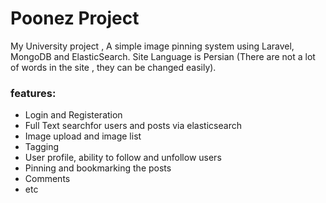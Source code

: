 # Poonez Project
My University project , A simple image pinning system using Laravel, MongoDB and ElasticSearch.
Site Language is Persian (There are not a lot of words in the site , they can be changed easily).


### features:
- Login and Registeration
- Full Text searchfor users and posts via elasticsearch
- Image upload and image list
- Tagging
- User profile, ability to follow and unfollow users
- Pinning and bookmarking the posts
- Comments
- etc
